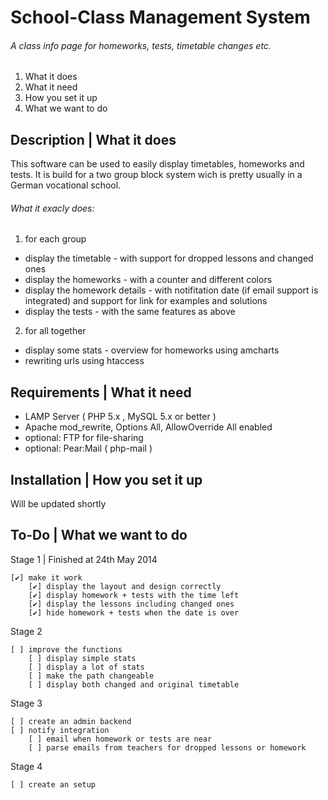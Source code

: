 School-Class Management System
=============

###### A class info page for homeworks, tests, timetable changes etc.

  1. What it does
  2. What it need
  3. How you set it up
  4. What we want to do

## Description | What it does

This software can be used to easily display timetables, homeworks and tests. It is build for a two group block system wich is pretty usually in a German vocational school.

###### What it exacly does:

1. for each group
 + display the timetable - with support for dropped lessons and changed ones
 + display the homeworks - with a counter and different colors
 + display the homework details - with notifitation date (if email support is integrated) and support for link for examples and solutions
 + display the tests - with the same features as above

2. for all together
 + display some stats - overview for homeworks using amcharts
 + rewriting urls using htaccess
 

## Requirements | What it need

+ LAMP Server ( PHP 5.x ,  MySQL 5.x or better )
+ Apache mod_rewrite, Options All, AllowOverride All enabled
+ optional: FTP for file-sharing
+ optional: Pear:Mail ( php-mail )


## Installation | How you set it up

Will be updated shortly


## To-Do | What we want to do

Stage 1 | Finished at 24th May 2014

    [✔] make it work
        [✔] display the layout and design correctly
        [✔] display homework + tests with the time left
        [✔] display the lessons including changed ones
        [✔] hide homework + tests when the date is over

Stage 2

    [ ] improve the functions
        [ ] display simple stats
        [ ] display a lot of stats
        [ ] make the path changeable
        [ ] display both changed and original timetable

Stage 3 

    [ ] create an admin backend
    [ ] notify integration
        [ ] email when homework or tests are near
        [ ] parse emails from teachers for dropped lessons or homework

Stage 4

    [ ] create an setup
